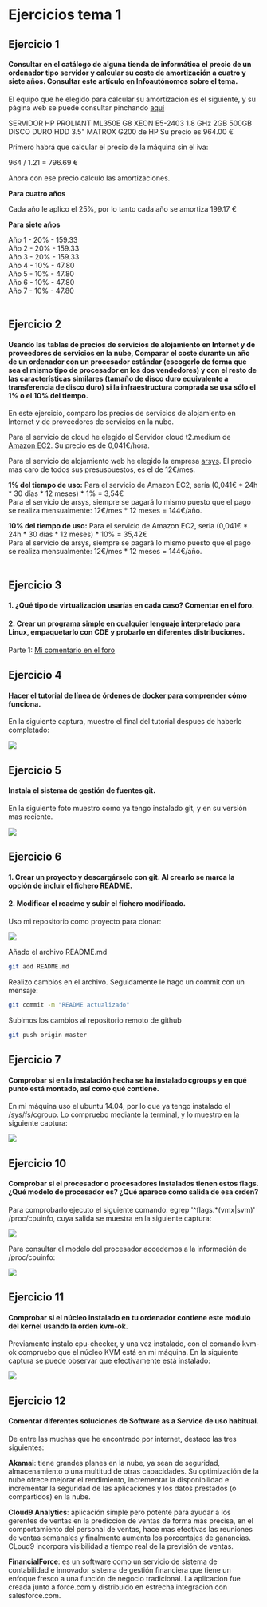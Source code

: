 # Ejercicios tema 1

## Ejercicio 1

#### Consultar en el catálogo de alguna tienda de informática el precio de un ordenador tipo servidor y calcular su coste de amortización a cuatro y siete años. Consultar este artículo en Infoautónomos sobre el tema. 

El equipo que he elegido para calcular su amortización es el siguiente, y su página web se puede consultar pinchando <a href=http://www.dynos.es/servidor-hp-proliant-ml350e-g8-xeon-e5-2403-1.8-ghz-2gb-500gb-disco-duro-hdd-3.5-matrox-g200-887111422361__470065-695.html:>aquí</a>

SERVIDOR HP PROLIANT ML350E G8 XEON E5-2403 1.8 GHz 2GB 500GB DISCO DURO HDD 3.5" MATROX G200 de HP
Su precio es 964.00 €

Primero habrá que calcular el precio de la máquina sin el iva:

964 / 1.21 = 796.69 €

Ahora con ese precio calculo las amortizaciones.

**Para cuatro años**

Cada año le aplico el 25%, por lo tanto cada año se amortiza 199.17 €

**Para siete años**

Año 1 - 20% - 159.33<br>
Año 2 - 20% - 159.33<br>
Año 3 - 20% - 159.33<br>
Año 4 - 10% - 47.80<br>
Año 5 - 10% - 47.80<br>
Año 6 - 10% - 47.80<br>
Año 7 - 10% - 47.80<br><br>


## Ejercicio 2

#### Usando las tablas de precios de servicios de alojamiento en Internet y de proveedores de servicios en la nube, Comparar el coste durante un año de un ordenador con un procesador estándar (escogerlo de forma que sea el mismo tipo de procesador en los dos vendedores) y con el resto de las características similares (tamaño de disco duro equivalente a transferencia de disco duro) si la infraestructura comprada se usa sólo el 1% o el 10% del tiempo.

En este ejercicio, comparo los precios de servicios de alojamiento en Internet y de proveedores de servicios en la nube.

Para el servicio de cloud he elegido el Servidor cloud t2.medium de [Amazon EC2](http://aws.amazon.com/es/ec2/pricing/). Su precio es de 0,041€/hora.

Para el servicio de alojamiento web he elegido la empresa [arsys](http://www.arsys.es/hosting?gclid=CIaA-tz5rsECFQgXwwodo30AOw). El precio mas caro de todos sus presuspuestos, es el de 12€/mes.


**1% del tiempo de uso:**
Para el servicio de Amazon EC2, sería (0,041€ * 24h * 30 días * 12 meses) * 1% = 3,54€<br>
Para el servicio de arsys, siempre se pagará lo mismo puesto que el pago se realiza mensualmente: 12€/mes * 12 meses = 144€/año.<br>


**10% del tiempo de uso:**
Para el servicio de Amazon EC2, seria (0,041€ * 24h * 30 días * 12 meses) * 10% = 35,42€ <br>
Para el servicio de arsys, siempre se pagará lo mismo puesto que el pago se realiza mensualmente: 12€/mes * 12 meses = 144€/año.<br><br>


## Ejercicio 3

#### 1. ¿Qué tipo de virtualización usarías en cada caso? Comentar en el foro.

#### 2. Crear un programa simple en cualquier lenguaje interpretado para Linux, empaquetarlo con CDE y probarlo en diferentes distribuciones.

Parte 1: [Mi comentario en el foro](https://github.com/JJ/GII-2014/issues/71#issuecomment-59239961)


## Ejercicio 4

#### Hacer el tutorial de línea de órdenes de docker para comprender cómo funciona.

En la siguiente captura, muestro el final del tutorial despues de haberlo completado:

![](http://fotos.subefotos.com/0029a057e1f60509746b245257751ff9o.png)


## Ejercicio 5

#### Instala el sistema de gestión de fuentes git.

En la siguiente foto muestro como ya tengo instalado git, y en su versión mas reciente.

![](http://fotos.subefotos.com/af847187f58a79b87f61633d42991fcao.png)


## Ejercicio 6

#### 1. Crear un proyecto y descargárselo con git. Al crearlo se marca la opción de incluir el fichero README.

#### 2. Modificar el readme y subir el fichero modificado.

Uso mi repositorio como proyecto para clonar:

![](http://fotos.subefotos.com/3984f4f7823df7bdb04e66b429f185e1o.png)

Añado el archivo README.md
```sh
git add README.md 
```

Realizo cambios en el archivo. Seguidamente le hago un commit con un mensaje:
```sh
git commit -m "README actualizado"
```

Subimos los cambios al repositorio remoto de github
```sh
git push origin master
```

## Ejercicio 7

#### Comprobar si en la instalación hecha se ha instalado cgroups y en qué punto está montado, así como qué contiene. 

En mi máquina uso el ubuntu 14.04, por lo que ya tengo instalado el /sys/fs/cgroup. Lo compruebo mediante la terminal, y lo muestro en la siguiente captura:

![](http://fotos.subefotos.com/15000e15c18fced226b4251fea6a6cd7o.png)


## Ejercicio 10

#### Comprobar si el procesador o procesadores instalados tienen estos flags. ¿Qué modelo de procesador es? ¿Qué aparece como salida de esa orden?

Para comprobarlo ejecuto el siguiente comando:
egrep '^flags.*(vmx|svm)' /proc/cpuinfo, cuya salida se muestra en la siguiente captura:

![](http://fotos.subefotos.com/8b68f45c82ade1dc0057fb70d3a6a679o.png)

Para consultar el modelo del procesador accedemos a la información de /proc/cpuinfo:

![](http://fotos.subefotos.com/00c4d661a26fe4de3e89147946e6e941o.png)


## Ejercicio 11

#### Comprobar si el núcleo instalado en tu ordenador contiene este módulo del kernel usando la orden kvm-ok.

Previamente instalo cpu-checker, y una vez instalado, con el comando kvm-ok compruebo que el núcleo KVM está en mi máquina. En la siguiente captura se puede observar que efectivamente está instalado:

![](http://fotos.subefotos.com/4998074add857be744e96e033c769477o.png)


## Ejercicio 12

#### Comentar diferentes soluciones de Software as a Service de uso habitual.

De entre las muchas que he encontrado por internet, destaco las tres siguientes:

**Akamai**: tiene grandes planes en la nube, ya sean de seguridad, almacenamiento o una multitud de otras capacidades. Su optimización de la nube ofrece mejorar el rendimiento, incrementar la disponibilidad e incrementar la seguridad de las aplicaciones y los datos prestados (o compartidos) en la nube.

**Cloud9 Analytics**: aplicación simple pero potente para ayudar a los gerentes de ventas en la predicción de ventas de forma más precisa, en el comportamiento del personal de ventas, hace mas efectivas las reuniones de ventas semanales y finalmente aumenta los porcentajes de ganancias. CLoud9 incorpora visibilidad a tiempo real de  la previsión de ventas.

**FinancialForce**: es un software como un servicio de sistema de contabilidad e innovador sistema de gestión financiera que tiene un enfoque fresco a una función de negocio tradicional. La aplicacion fue creada junto a force.com y distribuido en estrecha integracion con salesforce.com.

